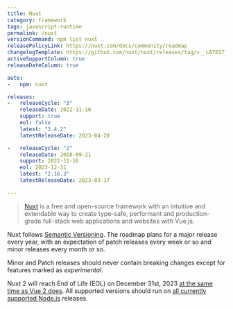```yaml
---
title: Nuxt
category: framework
tags: javascript-runtime
permalink: /nuxt
versionCommand: npm list nuxt
releasePolicyLink: https://nuxt.com/docs/community/roadmap
changelogTemplate: https://github.com/nuxt/nuxt/releases/tag/v__LATEST__
activeSupportColumn: true
releaseDateColumn: true

auto:
-   npm: nuxt

releases:
-   releaseCycle: "3"
    releaseDate: 2022-11-16
    support: true
    eol: false
    latest: "3.4.2"
    latestReleaseDate: 2023-04-20

-   releaseCycle: "2"
    releaseDate: 2018-09-21
    support: 2022-11-16
    eol: 2023-12-31
    latest: "2.16.3"
    latestReleaseDate: 2023-03-17

---
```


> [Nuxt](https://nuxt.com/) is a free and open-source framework with an intuitive and extendable way
> to create type-safe, performant and production-grade full-stack web applications and websites with
> Vue.js.

Nuxt follows [Semantic Versioning](https://semver.org/). The roadmap plans for a major release every
year, with an expectation of patch releases every week or so and minor releases every month or so.

Minor and Patch releases should never contain breaking changes except for features marked as
_experimental_.

Nuxt 2 will reach End of Life (EOL) on December 31st, 2023 [at the same time as Vue 2 does](/vue).
All supported versions should run on [all currently supported Node.js](/nodejs) releases.
